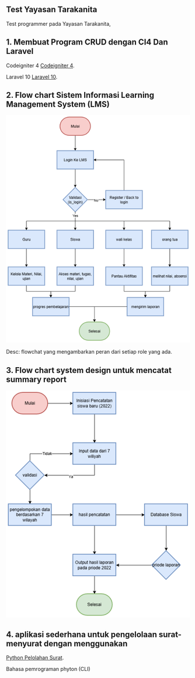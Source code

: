## Test Yayasan Tarakanita

Test programmer pada Yayasan Tarakanita,

## 1. Membuat Program CRUD dengan CI4 Dan Laravel

Codeigniter 4
[Codeigniter 4](https://github.com/moanfs/test-tarakanita/tree/main/tarakanita-codeigniter).

Laravel 10
[Laravel 10](https://github.com/moanfs/test-tarakanita/tree/main/tarakanita-laravel10).

## 2. Flow chart Sistem Informasi Learning Management System (LMS)

![ss](https://github.com/moanfs/test-tarakanita/blob/main/image/flowchart_lms.png)

Desc: flowchat yang mengambarkan peran dari setiap role yang ada.

## 3. Flow chart system design untuk mencatat summary report

![ss](https://github.com/moanfs/test-tarakanita/blob/main/image/flowchart_report-siswa-baru.drawio.png)

## 4. aplikasi sederhana untuk pengelolaan surat-menyurat dengan menggunakan

[Python Pelolahan Surat](https://github.com/moanfs/test-tarakanita/tree/main/pengelolahan_surat_python).

Bahasa pemrograman phyton (CLI)
